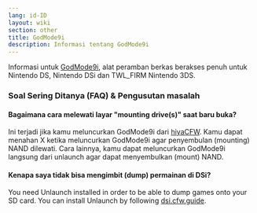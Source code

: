 ```yaml
---
lang: id-ID
layout: wiki
section: other
title: GodMode9i
description: Informasi tentang GodMode9i
---
```


Informasi untuk [GodMode9i](https://github.com/DS-Homebrew/GodMode9i), alat peramban berkas berakses penuh untuk Nintendo DS, Nintendo DSi dan TWL_FIRM Nintendo 3DS.

### Soal Sering Ditanya (FAQ) & Pengusutan masalah

#### Bagaimana cara melewati layar "mounting drive(s)" saat baru buka?
Ini terjadi jika kamu meluncurkan GodMode9i dari [hiyaCFW](https://wiki.ds-homebrew.com/other/hiyacfw). Kamu dapat menahan X ketika meluncurkan GodMode9i agar penyembulan (mounting) NAND dilewati. Cara lainnya, kamu dapat meluncurkan GodMode9i langsung dari unlaunch agar dapat menyembulkan (mount) NAND.

#### Kenapa saya tidak bisa mengimbit (dump) permainan di DSi?
You need Unlaunch installed in order to be able to dump games onto your SD card. You can install Unlaunch by following [dsi.cfw.guide](https://dsi.cfw.guide/).
